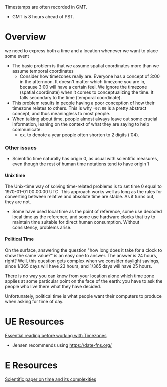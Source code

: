 
Timestamps are often recorded in GMT.
- GMT is 8 hours ahead of PST.

# Overview
we need to express both a time and a location whenever we want to place some event
- The basic problem is that we assume spatial coordinates more than we assume temporal coordinates
	- Consider how timezones really are. Everyone has a concept of 3:00 in the afternoon. It doesn't matter which timezone you are in, because 3:00 will have a certain feel. We ignore the timezone (spatial coordinate) when it comes to conceptualizing the time. It falls secondary to the time (temporal coordinate).
- This problem results in people having a poor conception of how their timezone relates to others. This is why `-07:00` is a pretty abstract concept, and thus meaningless to most people.
- When talking about time, people almost always leave out some crucial information, leaning on the context of what they are saying to help communicate.
	- ex. to denote a year people often shorten to 2 digits ('04).

### Other issues
- Scientific time naturally has origin 0, as usual with scientific measures, even though the rest of human time notations tend to have origin 1

#### Unix time
The Unix-time way of solving time-related problems is to set time 0 equal to 1970-01-01 00:00:00 UTC. This approach works well as long as the rules for converting between relative and absolute time are stable. As it turns out, they are not.
- Some have used local time as the point of reference, some use decoded local time as the reference, and some use hardware clocks that try to maintain time suitable for direct human consumption. Without consistency, problems arise.

#### Political Time
On the surface, answering the question "how long does it take for a clock to show the same value?" is an easy one to answer. The answer is 24 hours, right? Well, this question gets complex when we consider daylight savings, since 1/365 days will have 23 hours, and 1/365 days will have 25 hours.

There is no way you can know from your location alone which time zone applies at some particular point on the face of the earth: you have to ask the people who live there what they have decided.

Unfortunately, political time is what people want their computers to produce when asking for time of day.

# UE Resources
[Essential reading before working with Timezones](https://zachholman.com/talk/utc-is-enough-for-everyone-right)
- Jensen recommends using https://date-fns.org/

# E Resources
[Scientific paper on time and its complexities](http://naggum.no/lugm-time.html)
